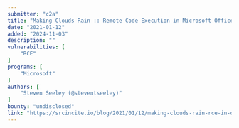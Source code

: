 ```yaml
---
submitter: "c2a"
title: "Making Clouds Rain :: Remote Code Execution in Microsoft Office 365"
date: "2021-01-12"
added: "2024-11-03"
description: ""
vulnerabilities: [
    "RCE"
]
programs: [
    "Microsoft"
]
authors: [
    "Steven Seeley (@steventseeley)"
]
bounty: "undisclosed"
link: "https://srcincite.io/blog/2021/01/12/making-clouds-rain-rce-in-office-365.html"
---
```




